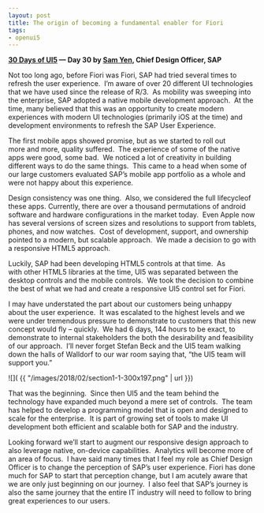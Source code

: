 ```yaml
---
layout: post
title: The origin of becoming a fundamental enabler for Fiori
tags:
- openui5
---
```


**[30 Days of UI5](/blog/posts/2015/07/04/30-days-of-ui5/) &mdash; Day 30 by [Sam Yen](https://twitter.com/uxsamyen), Chief Design Officer, SAP**

Not too long ago, before Fiori was Fiori, SAP had tried several times to refresh the user experience.  I’m aware of over 20 different UI technologies that we have used since the release of R/3.  As mobility was sweeping into the enterprise, SAP adopted a native mobile development approach.  At the time, many believed that this was an opportunity to create modern experiences with modern UI technologies (primarily iOS at the time) and development environments to refresh the SAP User Experience.

The first mobile apps showed promise, but as we started to roll out more and more, quality suffered.  The experience of some of the native apps were good, some bad.  We noticed a lot of creativity in building different ways to do the same things.  This came to a head when some of our large customers evaluated SAP’s mobile app portfolio as a whole and were not happy about this experience.

Design consistency was one thing.  Also, we considered the full lifecycleof these apps. Currently, there are over a thousand permutations of android software and hardware configurations in the market today.  Even Apple now has several versions of screen sizes and resolutions to support from tablets, phones, and now watches.  Cost of development, support, and ownership pointed to a modern, but scalable approach.  We made a decision to go with a responsive HTML5 approach.

Luckily, SAP had been developing HTML5 controls at that time.  As with other HTML5 libraries at the time, UI5 was separated between the desktop controls and the mobile controls.  We took the decision to combine the best of what we had and create a responsive UI5 control set for Fiori.

I may have understated the part about our customers being unhappy about the user experience.  It was escalated to the highest levels and we were under tremendous pressure to demonstrate to customers that this new concept would fly – quickly.  We had 6 days, 144 hours to be exact, to demonstrate to internal stakeholders the both the desirability and feasibility of our approach.  I’ll never forget Stefan Beck and the UI5 team walking down the halls of Walldorf to our war room saying that, “the UI5 team will support you.”

![]( {{ "/images/2018/02/section1-1-300x197.png" | url }})

That was the beginning.  Since then UI5 and the team behind the technology have expanded much beyond a mere set of controls.  The team has helped to develop a programming model that is open and designed to scale for the enterprise.  It is part of growing set of tools to make UI development both efficient and scalable both for SAP and the industry.

Looking forward we’ll start to augment our responsive design approach to also leverage native, on-device capabilities.  Analytics will become more of an area of focus.  I have said many times that I feel my role as Chief Design Officer is to change the perception of SAP’s user experience. Fiori has done much for SAP to start that perception change, but I am acutely aware that we are only just beginning on our journey.  I also feel that SAP’s journey is also the same journey that the entire IT industry will need to follow to bring great experiences to our users.


